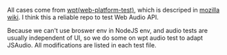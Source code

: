 All cases come from [wpt(web-platform-test)](https://github.com/web-platform-tests/wpt), which is descriped in [mozilla wiki](https://wiki.mozilla.org/Auto-tools/Projects/web-platform-tests). I think this a reliable repo to test Web Audio API.

Because we can't use broswer env in NodeJS env, and audio tests are usually independent of UI, so we do some on wpt audio test to adapt JSAudio. All modifications are listed in each test file.
